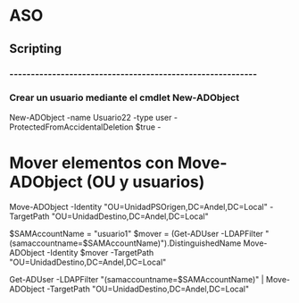 # ASO
## Scripting
### ----------------------------------------------------------
### Crear un usuario mediante el cmdlet New-ADObject
New-ADObject -name Usuario22 -type user -ProtectedFromAccidentalDeletion $true -

# Mover elementos con Move-ADObject (OU y usuarios)
Move-ADObject -Identity "OU=UnidadPSOrigen,DC=Andel,DC=Local" -TargetPath "OU=UnidadDestino,DC=Andel,DC=Local"

$SAMAccountName = "usuario1"
$mover = (Get-ADUser -LDAPFilter "(samaccountname=$SAMAccountName)").DistinguishedName
Move-ADObject -Identity $mover -TargetPath "OU=UnidadDestino,DC=Andel,DC=Local"

Get-ADUser -LDAPFilter "(samaccountname=$SAMAccountName)" | Move-ADObject -TargetPath "OU=UnidadDestino,DC=Andel,DC=Local"
